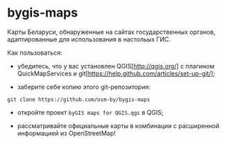 # bygis-maps

Карты Беларуси, обнаруженные на сайтах государственных органов, адаптированные для использования в настольых ГИС.

Как пользоваться:

 * убедитесь, что у вас установлен QGIS[http://qgis.org/] c плагином QuickMapServices и git[https://help.github.com/articles/set-up-git/];

 * заберите себе копию этого git-репозитория:
 
 `git clone https://github.com/osm-by/bygis-maps`
 
 * откройте проект `byGIS maps for QGIS.qgs` в QGIS;
 
 * рассматривайте официальные карты в комбинации с расширенной информацией из OpenStreetMap!